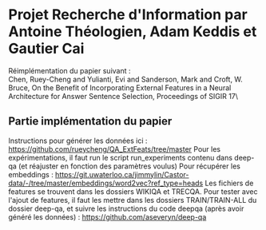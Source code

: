 # Projet Recherche d'Information par Antoine Théologien, Adam Keddis et Gautier Cai

Réimplémentation du papier suivant : \
Chen, Ruey-Cheng and Yulianti, Evi and Sanderson, Mark and Croft, W. Bruce, On the Benefit of Incorporating External Features in a Neural Architecture for Answer Sentence Selection, Proceedings of SIGIR 17\

## Partie implémentation du papier
Instructions pour générer les données ici : https://github.com/rueycheng/QA_ExtFeats/tree/master
Pour les expérimentations, il faut run le script run_experiments contenu dans deep-qa (et réajuster en fonction des paramètres voulus)
Pour récupérer les embeddings : https://git.uwaterloo.ca/jimmylin/Castor-data/-/tree/master/embeddings/word2vec?ref_type=heads
Les fichiers de features se trouvent dans les dossiers WIKIQA et TRECQA. Pour tester avec l'ajout de features, il faut les mettre dans les dossiers TRAIN/TRAIN-ALL du dossier deep-qa, et suivre les instructions du code deepqa (après avoir généré les données) : https://github.com/aseveryn/deep-qa
